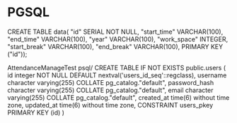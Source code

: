 # PGSQL
CREATE TABLE data(
  "id" SERIAL NOT NULL,
  "start_time" VARCHAR(100),
  "end_time" VARCHAR(100),
  "year" VARCHAR(100),
  "work_space" INTEGER,
  "start_break" VARCHAR(100),
  "end_break" VARCHAR(100),
  PRIMARY KEY ("id"));

AttendanceManageTest psql/
CREATE TABLE IF NOT EXISTS public.users
(
    id integer NOT NULL DEFAULT nextval('users_id_seq'::regclass),
    username character varying(255) COLLATE pg_catalog."default",
    password_hash character varying(255) COLLATE pg_catalog."default",
    email character varying(255) COLLATE pg_catalog."default",
    created_at time(6) without time zone,
    updated_at time(6) without time zone,
    CONSTRAINT users_pkey PRIMARY KEY (id)
)
